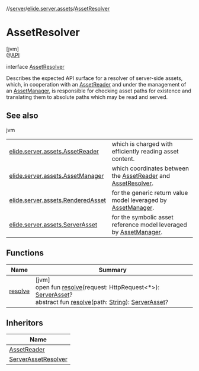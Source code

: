 //[server](../../../index.md)/[elide.server.assets](../index.md)/[AssetResolver](index.md)

# AssetResolver

[jvm]\
@[API](../../../../../packages/base/base/elide.annotations/-a-p-i/index.md)

interface [AssetResolver](index.md)

Describes the expected API surface for a resolver of server-side assets, which, in cooperation with an [AssetReader](../-asset-reader/index.md) and under the management of an [AssetManager](../-asset-manager/index.md), is responsible for checking asset paths for existence and translating them to absolute paths which may be read and served.

## See also

jvm

| | |
|---|---|
| [elide.server.assets.AssetReader](../-asset-reader/index.md) | which is charged with efficiently reading asset content. |
| [elide.server.assets.AssetManager](../-asset-manager/index.md) | which coordinates between the [AssetReader](../-asset-reader/index.md) and [AssetResolver](index.md). |
| [elide.server.assets.RenderedAsset](../-rendered-asset/index.md) | for the generic return value model leveraged by [AssetManager](../-asset-manager/index.md). |
| [elide.server.assets.ServerAsset](../-server-asset/index.md) | for the symbolic asset reference model leveraged by [AssetManager](../-asset-manager/index.md). |

## Functions

| Name | Summary |
|---|---|
| [resolve](resolve.md) | [jvm]<br>open fun [resolve](resolve.md)(request: HttpRequest&lt;*&gt;): [ServerAsset](../-server-asset/index.md)?<br>abstract fun [resolve](resolve.md)(path: [String](https://kotlinlang.org/api/latest/jvm/stdlib/kotlin/-string/index.html)): [ServerAsset](../-server-asset/index.md)? |

## Inheritors

| Name |
|---|
| [AssetReader](../-asset-reader/index.md) |
| [ServerAssetResolver](../-server-asset-resolver/index.md) |
